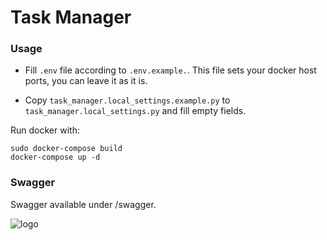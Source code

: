 # Task Manager

### Usage
- Fill `.env` file according to `.env.example.`. This file sets your docker host ports, you can leave it as it is.

- Copy `task_manager.local_settings.example.py` to `task_manager.local_settings.py` and fill empty fields.

Run docker with:
```
sudo docker-compose build
docker-compose up -d
```

### Swagger
Swagger available under /swagger.

![logo](https://imgur.com/wOKhAxK.jpg)
